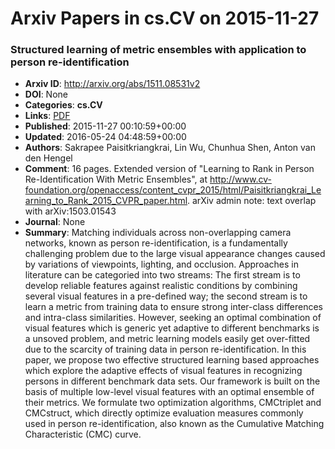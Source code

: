 # Arxiv Papers in cs.CV on 2015-11-27
### Structured learning of metric ensembles with application to person re-identification
- **Arxiv ID**: http://arxiv.org/abs/1511.08531v2
- **DOI**: None
- **Categories**: **cs.CV**
- **Links**: [PDF](http://arxiv.org/pdf/1511.08531v2)
- **Published**: 2015-11-27 00:10:59+00:00
- **Updated**: 2016-05-24 04:48:59+00:00
- **Authors**: Sakrapee Paisitkriangkrai, Lin Wu, Chunhua Shen, Anton van den Hengel
- **Comment**: 16 pages. Extended version of "Learning to Rank in Person
  Re-Identification With Metric Ensembles", at
  http://www.cv-foundation.org/openaccess/content_cvpr_2015/html/Paisitkriangkrai_Learning_to_Rank_2015_CVPR_paper.html.
  arXiv admin note: text overlap with arXiv:1503.01543
- **Journal**: None
- **Summary**: Matching individuals across non-overlapping camera networks, known as person re-identification, is a fundamentally challenging problem due to the large visual appearance changes caused by variations of viewpoints, lighting, and occlusion. Approaches in literature can be categoried into two streams: The first stream is to develop reliable features against realistic conditions by combining several visual features in a pre-defined way; the second stream is to learn a metric from training data to ensure strong inter-class differences and intra-class similarities. However, seeking an optimal combination of visual features which is generic yet adaptive to different benchmarks is a unsoved problem, and metric learning models easily get over-fitted due to the scarcity of training data in person re-identification. In this paper, we propose two effective structured learning based approaches which explore the adaptive effects of visual features in recognizing persons in different benchmark data sets. Our framework is built on the basis of multiple low-level visual features with an optimal ensemble of their metrics. We formulate two optimization algorithms, CMCtriplet and CMCstruct, which directly optimize evaluation measures commonly used in person re-identification, also known as the Cumulative Matching Characteristic (CMC) curve.



